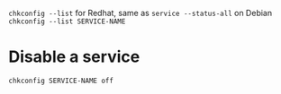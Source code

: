 `chkconfig --list` for Redhat, same as `service --status-all` on Debian
`chkconfig --list SERVICE-NAME`

# Disable a service
`chkconfig SERVICE-NAME off`
